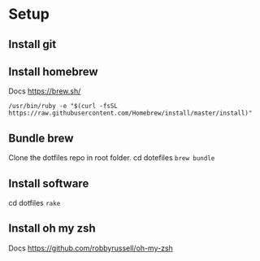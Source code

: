 # Setup

## Install git



## Install homebrew
Docs https://brew.sh/

```/usr/bin/ruby -e "$(curl -fsSL https://raw.githubusercontent.com/Homebrew/install/master/install)" ```

## Bundle brew
Clone the dotfiles repo in root folder. cd dotefiles
```brew bundle```

## Install software
cd dotfiles
```rake```


## Install oh my zsh
Docs https://github.com/robbyrussell/oh-my-zsh



